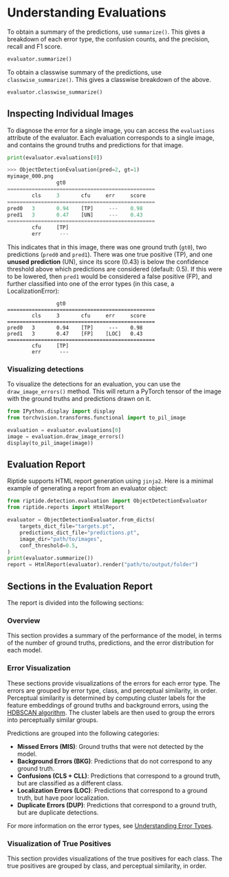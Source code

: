 # Understanding Evaluations
To obtain a summary of the predictions, use `summarize()`. This gives a breakdown of each error type, the confusion counts, and the precision, recall and F1 score.
```python
evaluator.summarize()
```

To obtain a classwise summary of the predictions, use `classwise_summarize()`. This gives a classwise breakdown of the above.
```python
evaluator.classwise_summarize()
```

## Inspecting Individual Images
To diagnose the error for a single image, you can access the `evaluations` attribute of the evaluator. Each evaluation corresponds to a single image, and contains the ground truths and predictions for that image.
```python
print(evaluator.evaluations[0])

>>> ObjectDetectionEvaluation(pred=2, gt=1)
myimage_000.png
                gt0
================================================
        cls     3       cfu     err     score
================================================
pred0   3       0.94    [TP]     ---    0.98
pred1   3       0.47    [UN]     ---    0.43
================================================
        cfu     [TP]
        err      ---
```
This indicates that in this image, there was one ground truth (`gt0`), two predictions (`pred0` and `pred1`). There was one true positive (TP), and one **unused prediction** (UN), since its score (0.43) is below the confidence threshold above which predictions are considered (default: 0.5). If this were to be lowered, then `pred1` would be considered a false positive (FP), and further classified into one of the error types (in this case, a LocalizationError):
```
                gt0
================================================
        cls     3       cfu     err     score
================================================
pred0   3       0.94    [TP]     ---    0.98
pred1   3       0.47    [FP]    [LOC]   0.43
================================================
        cfu     [TP]
        err      ---
```

### Visualizing detections
To visualize the detections for an evaluation, you can use the `draw_image_errors()` method. This will return a PyTorch tensor of the image with the ground truths and predictions drawn on it.
```python
from IPython.display import display
from torchvision.transforms.functional import to_pil_image

evaluation = evaluator.evaluations[0]
image = evaluation.draw_image_errors()
display(to_pil_image(image))
```

## Evaluation Report
Riptide supports HTML report generation using `jinja2`. Here is a minimal example of generating a report from an evaluator object:

```python
from riptide.detection.evaluation import ObjectDetectionEvaluator
from riptide.reports import HtmlReport

evaluator = ObjectDetectionEvaluator.from_dicts(
    targets_dict_file="targets.pt",
    predictions_dict_file="predictions.pt",
    image_dir="path/to/images",
    conf_threshold=0.5,
)
print(evaluator.summarize())
report = HtmlReport(evaluator).render("path/to/output/folder")
```

## Sections in the Evaluation Report
The report is divided into the following sections:

### Overview
This section provides a summary of the performance of the model, in terms of the number of ground truths, predictions, and the error distribution for each model.

### Error Visualization
These sections provide visualizations of the errors for each error type. The errors are grouped by error type, class, and perceptual similarity, in order. Perceptual similarity is determined by computing cluster labels for the feature embeddings of ground truths and background errors, using the [HDBSCAN algorithm](https://github.com/scikit-learn-contrib/hdbscan). The cluster labels are then used to group the errors into perceptually similar groups.

Predictions are grouped into the following categories:
- **Missed Errors (MIS)**: Ground truths that were not detected by the model.
- **Background Errors (BKG)**: Predictions that do not correspond to any ground truth.
- **Confusions (CLS + CLL)**: Predictions that correspond to a ground truth, but are classified as a different class.
- **Localization Errors (LOC)**: Predictions that correspond to a ground truth, but have poor localization.
- **Duplicate Errors (DUP)**: Predictions that correspond to a ground truth, but are duplicate detections.

For more information on the error types, see [Understanding Error Types](error_types.md).

### Visualization of True Positives
This section provides visualizations of the true positives for each class. The true positives are grouped by class, and perceptual similarity, in order.
